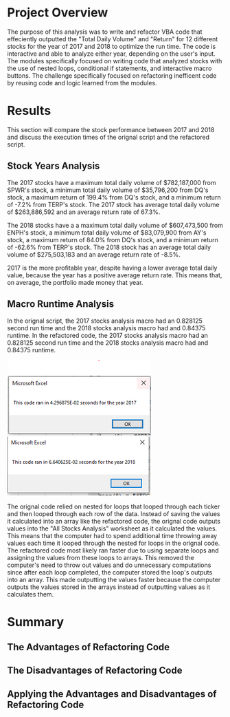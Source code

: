 # Project Overview 
The purpose of this analysis was to write and refactor VBA code that effeciently outputted the "Total Daily Volume" and "Return" for 12 different stocks for the year of 2017 and 2018 to optimize the run time.  The code is interactive and able to analyze either year, depending on the user's input.  The modules specifically focused on writing code that analyzed stocks with the use of nested loops, conditional if statements, and interactive macro buttons.  The challenge specifically focused on refactoring inefficent code by reusing code and logic learned from the modules.  

# Results 
This section will compare the stock performance between 2017 and 2018 and discuss the execution times of the orignal script and the refactored script. 

## Stock Years Analysis 
The 2017 stocks have a maximum total daily volume of $782,187,000 from SPWR's stock, a minimum total daily volume of $35,796,200 from DQ's stock, a maximum return of 199.4% from DQ's stock, and a minimum return of -7.2% from TERP's stock.  The 2017 stock has average total daily volume of $263,886,592 and an average return rate of 67.3%. 

The 2018 stocks have a a maximum total daily volume of $607,473,500 from ENPH's stock, a minimum total daily volume of $83,079,900 from AY's stock, a maximum return of 84.0% from DQ's stock, and a minimum return of -62.6% from TERP's stock.  The 2018 stock has an average total daily volume of $275,503,183 and an average return rate of -8.5%.

2017 is the more profitable year, despite having a lower average total daily value, because the year has a positive average return rate.  This means that, on average, the portfolio made money that year. 

## Macro Runtime Analysis
In the orignal script, the 2017 stocks analysis macro had an 0.828125 second run time and the 2018 stocks analysis macro had and 0.84375 runtime.  In the refactored code, the 2017 stocks analysis macro had an 0.828125 second run time and the 2018 stocks analysis macro had and 0.84375 runtime. 

![2017 Refactored Runtime](https://github.com/awar2170/stock-analysis/blob/main/VBA_Challenge_2017.PNG)
![2018 Refactored Runtime](https://github.com/awar2170/stock-analysis/blob/main/VBA_Challenge_2018.PNG)

The orignal code relied on nested for loops that looped through each ticker and then looped through each row of the data.  Instead of saving the values it calculated into an array like the refactored code, the orignal code outputs values into the "All Stocks Analysis" worksheet as it calculated the values.  This means that the computer had to spend additional time throwing away values each time it looped through the nested for loops in the orignal code.  The refactored code most likely ran faster due to using separate loops and assigning the values from these loops to arrays.  This removed the computer's need to throw out values and do unnecessary computations since after each loop completed, the computer stored the loop's outputs into an array.  This made outputting the values faster because the computer outputs the values stored in the arrays instead of outputting values as it calculates them.        

# Summary

## The Advantages of Refactoring Code 

## The Disadvantages of Refactoring Code 

## Applying the Advantages and Disadvantages of Refactoring Code
